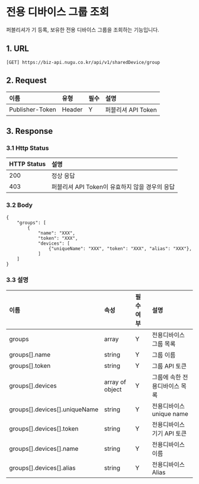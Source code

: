 # 전용 디바이스 그룹 조회

퍼블리셔가 기 등록, 보유한 전용 디바이스 그룹을 조회하는 기능입니다.

## 1. URL <a id="id-&#xC804;&#xC6A9;&#xB514;&#xBC14;&#xC774;&#xC2A4;&#xADF8;&#xB8F9;&#xC870;&#xD68C;v1-1.URL"></a>

```text
[GET] https://biz-api.nugu.co.kr/api/v1/sharedDevice/group
```

## 2. Request <a id="id-&#xC804;&#xC6A9;&#xB514;&#xBC14;&#xC774;&#xC2A4;&#xADF8;&#xB8F9;&#xC870;&#xD68C;v1-1.URL"></a>

| 이름 | 유형 | 필수 | 설명 |
| :--- | :--- | :--- | :--- |
| Publisher-Token | Header | Y | 퍼블리셔 API Token |

## 3. Response

### 3.1 Http Status

| HTTP Status | 설명 |
| :--- | :--- |
| 200 | 정상 응답 |
| 403 | 퍼블리셔 API Token이 유효하지 않을 경우의 응답 |

###  3.2 Body

```text
{
    "groups": [
        {
            "name": "XXX",
            "token": "XXX",
            "devices": [
                {"uniqueName": "XXX", "token": "XXX", "alias": "XXX"},
            ]
    ]
}
```

### 3.3 설명

| 이름 | 속성 | 필수여부 | 설명 |
| :--- | :--- | :--- | :--- |
| groups | array | Y | 전용디바이스 그룹 목록 |
| groups\[\].name | string | Y | 그룹 이름 |
| groups\[\].token | string | Y | 그룹 API 토큰 |
| groups\[\].devices | array of object | Y | 그룹에 속한 전용디바이스 목록 |
| groups\[\].devices\[\].uniqueName | string | Y | 전용디바이스 unique name |
| groups\[\].devices\[\].token | string | Y | 전용디바이스 기기 API 토큰 |
| groups\[\].devices\[\].name | string | Y | 전용디바이스 이름 |
| groups\[\].devices\[\].alias | string | Y | 전용디바이스 Alias |

